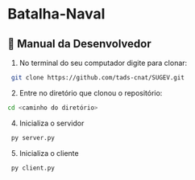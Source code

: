 ﻿# Batalha-Naval

## 📝 Manual da Desenvolvedor 

1. No terminal do seu computador digite para clonar:
```bash
 git clone https://github.com/tads-cnat/SUGEV.git
```

2. Entre no diretório que clonou o repositório:
```bash
cd <caminho do diretório>
```

4.  Inicializa o servidor

```bash
 py server.py
```

5. Inicializa o cliente
```bash
 py client.py
```

